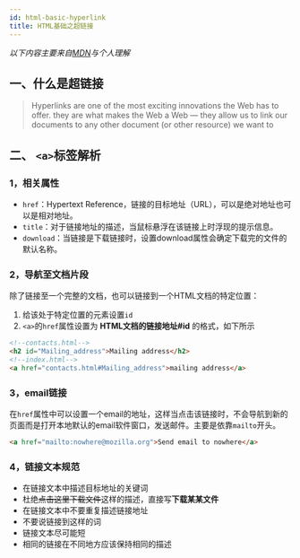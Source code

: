 ```yaml
---
id: html-basic-hyperlink
title: HTML基础之超链接
---
```


*以下内容主要来自[MDN](https://developer.mozilla.org/en-US/docs/Learn/HTML/Introduction_to_HTML/Creating_hyperlinks)与个人理解*
## 一、什么是超链接
> Hyperlinks are one of the most exciting innovations the Web has to offer. 
> they are what makes the Web a Web — they allow us to link our documents to any other document (or other resource) we want to

## 二、 `<a>`标签解析
### 1，相关属性
- `href`：Hypertext Reference，链接的目标地址（URL），可以是绝对地址也可以是相对地址。
- `title`：对于链接地址的描述，当鼠标悬浮在该链接上时浮现的提示信息。
- `download`：当链接是下载链接时，设置download属性会确定下载完的文件的默认名称。
### 2，导航至文档片段  
除了链接至一个完整的文档，也可以链接到一个HTML文档的特定位置：
1. 给该处于特定位置的元素设置`id`
2. `<a>`的`href`属性设置为 **HTML文档的链接地址#id** 的格式，如下所示
```HTML
<!--contacts.html-->
<h2 id="Mailing_address">Mailing address</h2>
<!--index.html-->
<a href="contacts.html#Mailing_address">mailing address</a>
```
### 3，email链接
在`href`属性中可以设置一个email的地址，这样当点击该链接时，不会导航到新的页面而是打开本地默认的email软件窗口，发送邮件。主要是依靠`mailto`开头。
```HTML
<a href="mailto:nowhere@mozilla.org">Send email to nowhere</a>
```
### 4，链接文本规范
- 在链接文本中描述目标地址的关键词
- 杜绝~~点击这里下载文件~~这样的描述，直接写**下载某某文件**  
- 在链接文本中不要重复描述链接地址
- 不要说链接到这样的词
- 链接文本尽可能短
- 相同的链接在不同地方应该保持相同的描述